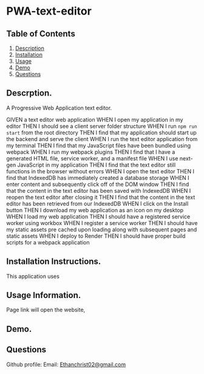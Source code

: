 # PWA-text-editor

## Table of Contents

1. [Description](https://github.com/EChrist01/PWA-text-editor/blob/main/README.md#descrption)
2. [Installation](https://github.com/EChrist01/PWA-text-editor/blob/main/README.md#installation-instructions)
3. [Usage]()
4. [Demo]()
5. [Questions]()

## Descrption.
A Progressive Web Application text editor.

GIVEN a text editor web application
WHEN I open my application in my editor
THEN I should see a client server folder structure
WHEN I run `npm run start` from the root directory
THEN I find that my application should start up the backend and serve the client
WHEN I run the text editor application from my terminal
THEN I find that my JavaScript files have been bundled using webpack
WHEN I run my webpack plugins
THEN I find that I have a generated HTML file, service worker, and a manifest file
WHEN I use next-gen JavaScript in my application
THEN I find that the text editor still functions in the browser without errors
WHEN I open the text editor
THEN I find that IndexedDB has immediately created a database storage
WHEN I enter content and subsequently click off of the DOM window
THEN I find that the content in the text editor has been saved with IndexedDB
WHEN I reopen the text editor after closing it
THEN I find that the content in the text editor has been retrieved from our IndexedDB
WHEN I click on the Install button
THEN I download my web application as an icon on my desktop
WHEN I load my web application
THEN I should have a registered service worker using workbox
WHEN I register a service worker
THEN I should have my static assets pre cached upon loading along with subsequent pages and static assets
WHEN I deploy to Render
THEN I should have proper build scripts for a webpack application

## Installation Instructions.
This application uses 

## Usage Information.
Page link will open the website, 

## Demo.

## Questions
Github profile: 
Email: Ethanchrist02@gmail.com


